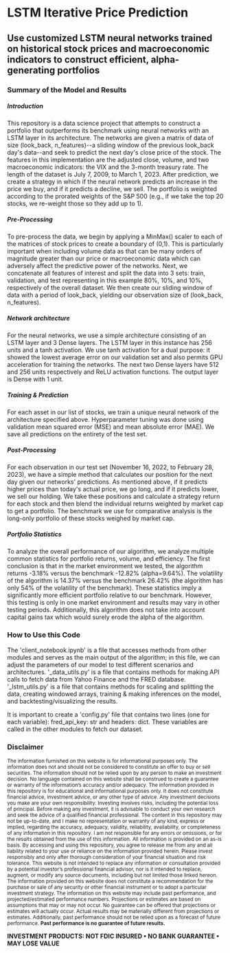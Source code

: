 # LSTM Iterative Price Prediction

## Use customized LSTM neural networks trained on historical stock prices and macroeconomic indicators to construct efficient, alpha-generating portfolios 

### Summary of the Model and Results 

##### Introduction
This repository is a data science project that attempts to construct a portfolio that outperforms its benchmark using neural networks with an LSTM layer in its architecture. The networks are given a matrix of data of size (look_back, n_features)--a sliding window of the previous look_back day's data--and seek to predict the next day's close price of the stock. The features in this implementation are the adjusted close, volume, and two macroeconomic indicators: the VIX and the 3-month treasury rate. The length of the dataset is July 7, 2009, to March 1, 2023. After prediction, we create a strategy in which if the neural network predicts an increase in the price we buy, and if it predicts a decline, we sell. The portfolio is weighted according to the prorated weights of the S&P 500 (e.g., if we take the top 20 stocks, we re-weight those so they add up to 1).

##### Pre-Processing
To pre-process the data, we begin by applying a MinMax() scaler to each of the matrices of stock prices to create a boundary of (0,1). This is particularly important when including volume data as that can be many orders of magnitude greater than our price or macroeconomic data which can adversely affect the predictive power of the networks. Next, we concatenate all features of interest and split the data into 3 sets: train, validation, and test representing in this example 80%, 10%, and 10%, respectively of the overall dataset. We then create our sliding window of data with a period of look_back, yielding our observation size of (look_back, n_features).

##### Network architecture
For the neural networks, we use a simple architecture consisting of an LSTM layer and 3 Dense layers. The LSTM layer in this instance has 256 units and a tanh activation. We use tanh activation for a dual purpose: it showed the lowest average error on our validation set and also permits GPU acceleration for training the networks. The next two Dense layers have 512 and 256 units respectively and ReLU activation functions. The output layer is Dense with 1 unit.

##### Training & Prediction 
For each asset in our list of stocks, we train a unique neural network of the architecture specified above. Hyperparameter tuning was done using validation mean squared error (MSE) and mean absolute error (MAE). We save all predictions on the entirety of the test set.

##### Post-Processing
For each observation in our test set (November 16, 2022, to February 28, 2023), we have a simple method that calculates our position for the next day given our networks' predictions. As mentioned above, if it predicts higher prices than today's actual price, we go long, and if it predicts lower, we sell our holding. We take these positions and calculate a strategy return for each stock and then blend the individual returns weighted by market cap to get a portfolio. The benchmark we use for comparative analysis is the long-only portfolio of these stocks weighed by market cap.

##### Portfolio Statistics
To analyze the overall performance of our algorithm, we analyze multiple common statistics for portfolio returns, volume, and efficiency. The first conclusion is that in the market environment we tested, the algorithm returns -3.18% versus the benchmark -12.82% (alpha=9.64%). The volatility of the algorithm is 14.37% versus the benchmark 26.42% (the algorithm has only 54% of the volatility of the benchmark). These statistics imply a significantly more efficient portfolio relative to our benchmark. However, this testing is only in one market environment and results may vary in other testing periods. Additionally, this algorithm does not take into account capital gains tax which would surely erode the alpha of the algorithm.

### How to Use this Code

The 'client_notebook.ipynb' is a file that accesses methods from other modules and serves as the main output of the algorithm; in this file, we can adjust the parameters of our model to test different scenarios and architectures. '_data_utils.py' is a file that contains methods for making API calls to fetch data from Yahoo Finance and the FRED database. '_lstm_utils.py' is a file that contains methods for scaling and splitting the data, creating windowed arrays, training & making inferences on the model, and backtesting/visualizing the results. 

It is important to create a 'config.py' file that contains two lines (one for each variable): fred_api_key: str and headers: dict. These variables are called in the other modules to fetch our dataset. 


### Disclaimer
<sub>The information furnished on this website is for informational purposes only. The information does not and should not be considered to constitute an offer to buy or sell securities. The information should not be relied upon by any person to make an investment decision. No language contained on this website shall be construed to create a guarantee or warranty of the information’s accuracy and/or adequacy. 
The information provided in this repository is for educational and informational purposes only. It does not constitute financial advice, investment advice, or any other type of advice. Any investment decisions you make are your own responsibility. Investing involves risks, including the potential loss of principal. Before making any investment, it is advisable to conduct your own research and seek the advice of a qualified financial professional. The content in this repository may not be up-to-date, and I make no representation or warranty of any kind, express or implied, regarding the accuracy, adequacy, validity, reliability, availability, or completeness of any information in this repository. I am not responsible for any errors or omissions, or for the results obtained from the use of this information. All information is provided on an as-is basis. By accessing and using this repository, you agree to release me from any and all liability related to your use or reliance on the information provided herein. Please invest responsibly and only after thorough consideration of your financial situation and risk tolerance. This website is not intended to replace any information or consultation provided by a potential investor’s professional financial advisor, nor is it intended to replace, augment, or modify any source documents, including but not limited those linked hereon.  The information provided on this website does not constitute a recommendation for the purchase or sale of any security or other financial instrument or to adopt a particular investment strategy. The information on this website may include past performance, and projected/estimated performance numbers. Projections or estimates are based on assumptions that may or may not occur. No guarantee can be offered that projections or estimates will actually occur. Actual results may be materially different from projections or estimates. Additionally, past performance should not be relied upon as a forecast of future performance. **Past performance is no guarantee of future results.**

****INVESTMENT PRODUCTS: NOT FDIC INSURED • NO BANK GUARANTEE • MAY LOSE VALUE****</sub>
